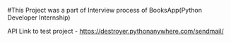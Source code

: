 #This Project was a part of Interview process of  BooksApp(Python Developer Internship)

API Link to test project - https://destroyer.pythonanywhere.com/sendmail/
